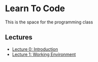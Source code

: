 # Learn To Code

This is the space for the programming class

## Lectures

- [Lecture 0: Introduction](./lectures/2025-W39/lecture00.md)
- [Lecture 1: Working Environment](./lectures/2025-W40/lecture01.md)